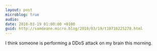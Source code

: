 ```yaml
---
layout: post
microblog: true
audio: 
date: 2010-03-19 01:00:00 +0100
guid: http://samdeane.micro.blog/2010/03/19/t10716225278.html
---
```

I think someone is performing a DDoS attack on my brain this morning.
